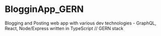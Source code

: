 # BlogginApp_GERN

Blogging and Posting web app with various dev technologies - GraphQL, React, Node/Express written in TypeScript // GERN stack
